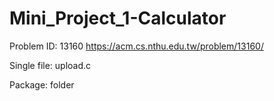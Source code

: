 # Mini_Project_1-Calculator

Problem ID: 13160
https://acm.cs.nthu.edu.tw/problem/13160/

Single file: upload.c

Package: folder
